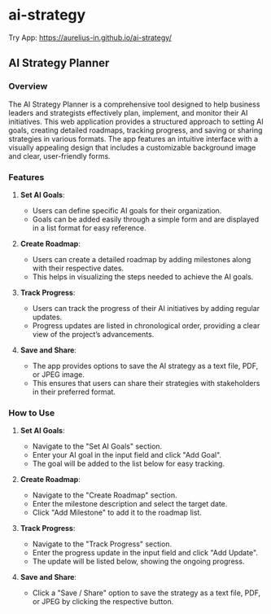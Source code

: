 # ai-strategy

Try App: https://aurelius-in.github.io/ai-strategy/

## AI Strategy Planner

### Overview

The AI Strategy Planner is a comprehensive tool designed to help business leaders and strategists effectively plan, implement, and monitor their AI initiatives. This web application provides a structured approach to setting AI goals, creating detailed roadmaps, tracking progress, and saving or sharing strategies in various formats. The app features an intuitive interface with a visually appealing design that includes a customizable background image and clear, user-friendly forms.

### Features

1. **Set AI Goals**: 
   - Users can define specific AI goals for their organization. 
   - Goals can be added easily through a simple form and are displayed in a list format for easy reference.

2. **Create Roadmap**:
   - Users can create a detailed roadmap by adding milestones along with their respective dates. 
   - This helps in visualizing the steps needed to achieve the AI goals.

3. **Track Progress**:
   - Users can track the progress of their AI initiatives by adding regular updates.
   - Progress updates are listed in chronological order, providing a clear view of the project’s advancements.

4. **Save and Share**:
   - The app provides options to save the AI strategy as a text file, PDF, or JPEG image.
   - This ensures that users can share their strategies with stakeholders in their preferred format.

### How to Use

1. **Set AI Goals**:
   - Navigate to the "Set AI Goals" section.
   - Enter your AI goal in the input field and click "Add Goal".
   - The goal will be added to the list below for easy tracking.

2. **Create Roadmap**:
   - Navigate to the "Create Roadmap" section.
   - Enter the milestone description and select the target date.
   - Click "Add Milestone" to add it to the roadmap list.

3. **Track Progress**:
   - Navigate to the "Track Progress" section.
   - Enter the progress update in the input field and click "Add Update".
   - The update will be listed below, showing the ongoing progress.

4. **Save and Share**:
   - Click a "Save / Share" option to save the strategy as a text file, PDF, or JPEG by clicking the respective button.
